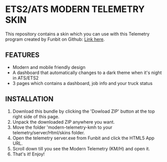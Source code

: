 # ETS2/ATS MODERN TELEMETRY SKIN

This repository contains a skin which you can use with this Telemetry program created by Funbit on Github: [Link here](https://github.com/Funbit/ets2-telemetry-server).

## FEATURES

* Modern and mobile friendly design
* A dashboard that automatically changes to a dark theme when it's night in ATS/ETS2
* 3 pages which contains a dashboard, job info and your truck status

## INSTALLATION

1. Download this bundle by clicking the 'Dowload ZIP' button at the top right side of this page.
2. Unpack the downloaded ZIP anywhere you want.
3. Move the folder 'modern-telemetry-kmh to your telemetry/server/Html/skins folder.
4. Open the telemetry server.exe from Funbit and click the HTML5 App URL.
5. Scroll down till you see the Modern Telemetry (KM/H) and open it.
6. That's it! Enjoy!